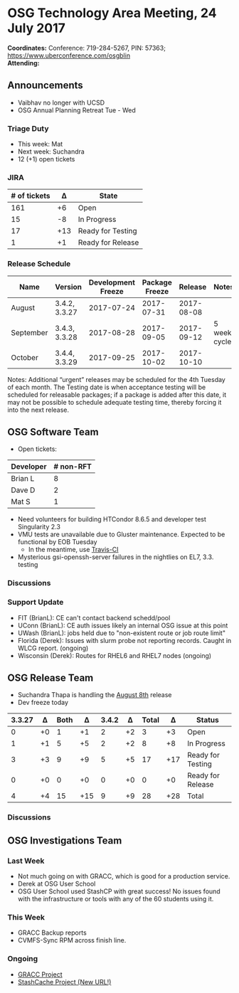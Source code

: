 # OSG Technology Area Meeting, 24 July 2017

**Coordinates:** Conference: 719-284-5267, PIN: 57363; <https://www.uberconference.com/osgblin>  
**Attending:**   


## Announcements

-   Vaibhav no longer with UCSD
-   OSG Annual Planning Retreat Tue - Wed


### Triage Duty

-   This week: Mat
-   Next week: Suchandra
-   12 (+1) open tickets


### JIRA

| # of tickets | &Delta; | State             |
|------------ |------- |----------------- |
| 161          | +6      | Open              |
| 15           | -8      | In Progress       |
| 17           | +13     | Ready for Testing |
| 1            | +1      | Ready for Release |


### Release Schedule

| Name      | Version       | Development Freeze | Package Freeze | Release    | Notes        |
|--------- |------------- |------------------ |-------------- |---------- |------------ |
| August    | 3.4.2, 3.3.27 | 2017-07-24         | 2017-07-31     | 2017-08-08 |              |
| September | 3.4.3, 3.3.28 | 2017-08-28         | 2017-09-05     | 2017-09-12 | 5 week cycle |
| October   | 3.4.4, 3.3.29 | 2017-09-25         | 2017-10-02     | 2017-10-10 |              |

Notes: Additional “urgent” releases may be scheduled for the 4th Tuesday of each month. The Testing date is when acceptance testing will be scheduled for releasable packages; if a package is added after this date, it may not be possible to schedule adequate testing time, thereby forcing it into the next release.  


## OSG Software Team

-   Open tickets:

| Developer | # non-RFT |
|--------- |--------- |
| Brian L   | 8         |
| Dave D    | 2         |
| Mat S     | 1         |

-   Need volunteers for building HTCondor 8.6.5 and developer test Singularity 2.3
-   VMU tests are unavailable due to Gluster maintenance. Expected to be functional by EOB Tuesday  
    -   In the meantime, use [Travis-CI](https://github.com/opensciencegrid/osg-test/blob/master/.travis.yml)
-   Mysterious gsi-openssh-server failures in the nightlies on EL7, 3.3. testing


### Discussions


### Support Update

-   FIT (BrianL): CE can't contact backend schedd/pool
-   UConn (BrianL): CE auth issues likely an internal OSG issue at this point
-   UWash (BrianL): jobs held due to "non-existent route or job route limit"
-   Florida (Derek): Issues with slurm probe not reporting records.  Caught in WLCG report. (ongoing)
-   Wisconsin (Derek): Routes for RHEL6 and RHEL7 nodes (ongoing)


## OSG Release Team

-   Suchandra Thapa is handling the [August 8th](https://jira.opensciencegrid.org/issues/?filter=15254&jql=project%252520%25253D%252520SOFTWARE%252520AND%252520labels%252520in%252520(3.3.26%25252C%2525203.4.1)%252520ORDER%252520BY%252520status%252520ASC%25252C%252520priority%252520DESC%25252C%252520assignee%252520ASC) release
-   Dev freeze today

| 3.3.27 | &Delta; | Both | &Delta; | 3.4.2 | &Delta; | Total | &Delta; | Status            |
|------ |------- |---- |------- |----- |------- |----- |------- |----------------- |
| 0      | +0      | 1    | +1      | 2     | +2      | 3     | +3      | Open              |
| 1      | +1      | 5    | +5      | 2     | +2      | 8     | +8      | In Progress       |
| 3      | +3      | 9    | +9      | 5     | +5      | 17    | +17     | Ready for Testing |
| 0      | +0      | 0    | +0      | 0     | +0      | 0     | +0      | Ready for Release |
| 4      | +4      | 15   | +15     | 9     | +9      | 28    | +28     | Total             |


### Discussions


## OSG Investigations Team

### Last Week

-   Not much going on with GRACC, which is good for a production service.
-   Derek at OSG User School
-   OSG User School used StashCP with great success!  No issues found with the infrastructure or tools with any of the 60 students using it.

### This Week

-   GRACC Backup reports
-   CVMFS-Sync RPM across finish line.

### Ongoing

-   [GRACC Project](https://jira.opensciencegrid.org/projects/GRACC/)
-   [StashCache Project (New URL!)](https://opensciencegrid.org/docs/data/stashcache/overview/)
